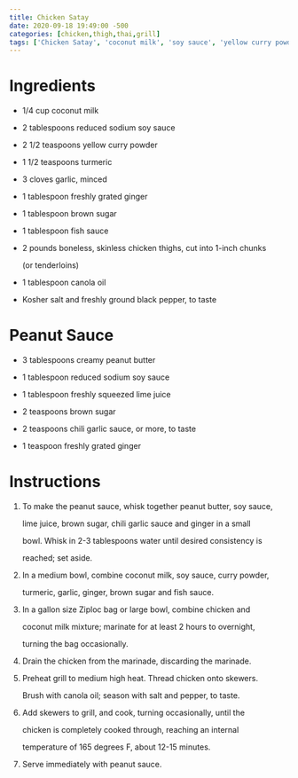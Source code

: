 ```yaml
---
title: Chicken Satay
date: 2020-09-18 19:49:00 -500
categories: [chicken,thigh,thai,grill]
tags: ['Chicken Satay', 'coconut milk', 'soy sauce', 'yellow curry powder', 'turmeric', 'garlic', 'ginger', 'brown sugar', 'fish sauce', 'boneless, skinless chicken thighs', 'canola oil', 'Kosher salt', 'black pepper', 'Peanut Sauce', 'creamy peanut butter', 'lime juice', 'chili garlic sauce', 'ginger', 'Directions', 'peanut sauce', 'soy sauce', 'lime juice', 'brown sugar', 'chili garlic sauce', 'ginger', 'bowl', 'coconut milk', 'soy sauce', 'curry powder', 'turmeric', 'garlic', 'ginger', 'brown sugar', 'fish sauce', 'gallon size Ziploc bag', 'chicken', 'coconut milk mixture', 'marinate', 'hours', 'overnight', 'turning', 'bag', 'chicken', 'marinade', 'discarding', 'marinade', 'Preheat grill', 'medium high heat', 'Thread chicken', 'skewers', 'Brush', 'canola oil', 'season', 'salt', 'pepper', 'skewers']
---
```


# Ingredients



-   1/4 cup coconut milk

-   2 tablespoons reduced sodium soy sauce

-   2 1/2 teaspoons yellow curry powder

-   1 1/2 teaspoons turmeric

-   3 cloves garlic, minced

-   1 tablespoon freshly grated ginger

-   1 tablespoon brown sugar

-   1 tablespoon fish sauce

-   2 pounds boneless, skinless chicken thighs, cut into 1-inch chunks

    (or tenderloins)

-   1 tablespoon canola oil

-   Kosher salt and freshly ground black pepper, to taste



# Peanut Sauce



-   3 tablespoons creamy peanut butter

-   1 tablespoon reduced sodium soy sauce

-   1 tablespoon freshly squeezed lime juice

-   2 teaspoons brown sugar

-   2 teaspoons chili garlic sauce, or more, to taste

-   1 teaspoon freshly grated ginger



# Instructions 



1.  To make the peanut sauce, whisk together peanut butter, soy sauce,

    lime juice, brown sugar, chili garlic sauce and ginger in a small

    bowl. Whisk in 2-3 tablespoons water until desired consistency is

    reached; set aside.

2.  In a medium bowl, combine coconut milk, soy sauce, curry powder,

    turmeric, garlic, ginger, brown sugar and fish sauce.

3.  In a gallon size Ziploc bag or large bowl, combine chicken and

    coconut milk mixture; marinate for at least 2 hours to overnight,

    turning the bag occasionally.

4.  Drain the chicken from the marinade, discarding the marinade.

5.  Preheat grill to medium high heat. Thread chicken onto skewers.

    Brush with canola oil; season with salt and pepper, to taste.

6.  Add skewers to grill, and cook, turning occasionally, until the

    chicken is completely cooked through, reaching an internal

    temperature of 165 degrees F, about 12-15 minutes.

7.  Serve immediately with peanut sauce.
